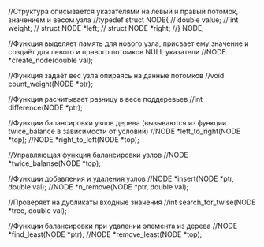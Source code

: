 //Структура описывается указателями на левый и правый потомок, значением и весом узла
//typedef struct NODE{
//	double  value;
//	int  weight;
//	struct NODE *left;
//	struct NODE *right;
//} NODE;

//Функция выделяет память для нового узла, присвает ему значение и создаёт для левого и правого потомков NULL указатели
//NODE *create_node(double val);

//Функция задаёт вес узла опираясь на данные потомков
//void count_weight(NODE *ptr); 

//Функция расчитывает разницу в весе поддеревьев
//int  difference(NODE *ptr);

//Функции балансировки узлов дерева (вызываются из функции twice_balance в зависимости от условий)
//NODE *left_to_right(NODE *top);
//NODE *right_to_left(NODE *top);

//Управляющая функция балансировки узлов
//NODE *twice_balanse(NODE *top);

//Функции добавления и удаления узлов
//NODE *insert(NODE *ptr, double val);
//NODE *n_remove(NODE *ptr, double val);

//Проверяет на дубликаты входные значения
//int search_for_twise(NODE *tree, double val);

//Функции балансировки при удалении элемента из дерева
//NODE *find_least(NODE *ptr);
//NODE *remove_least(NODE *top);

